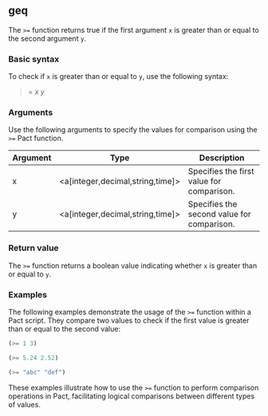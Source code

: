 ## geq
The `>=` function returns true if the first argument `x` is greater than or equal to the second argument `y`.

### Basic syntax

To check if `x` is greater than or equal to `y`, use the following syntax:

>= *x* *y*

### Arguments

Use the following arguments to specify the values for comparison using the `>=` Pact function.

| Argument | Type | Description |
| --- | --- | --- |
| x | <a[integer,decimal,string,time]> | Specifies the first value for comparison. |
| y | <a[integer,decimal,string,time]> | Specifies the second value for comparison. |

### Return value

The `>=` function returns a boolean value indicating whether `x` is greater than or equal to `y`.

### Examples

The following examples demonstrate the usage of the `>=` function within a Pact script. They compare two values to check if the first value is greater than or equal to the second value:

```lisp
(>= 1 3)
```
```lisp
(>= 5.24 2.52)
```
```lisp
(>= "abc" "def")
```

These examples illustrate how to use the `>=` function to perform comparison operations in Pact, facilitating logical comparisons between different types of values.
